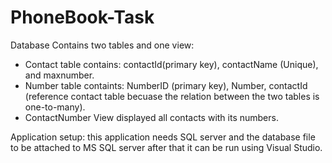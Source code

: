 # PhoneBook-Task
Database Contains two tables and one view:
- Contact table contains: contactId(primary key), contactName (Unique), and maxnumber.
- Number table containts: NumberID (primary key), Number, contactId (reference contact table becuase the relation between the two tables is one-to-many).
- ContactNumber View displayed all contacts with its numbers.

Application setup:
this application needs SQL server and the database file to be attached to MS SQL server after that it can be run using Visual Studio.
